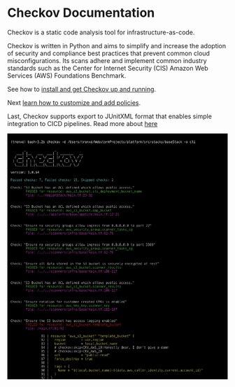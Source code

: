 # Checkov Documentation

Checkov is a static code analysis tool for infrastructure-as-code. 



Checkov is written in Python and aims to simplify and increase the adoption of security and compliance best practices that prevent common cloud misconfigurations. Its scans adhere and implement common industry standards such as the Center for Internet Security (CIS) Amazon Web Services (AWS) Foundations Benchmark.


See how to [install and get Checkov up and running](Introduction/GettingStarted.md).

Next [learn how to customize and add policies](Introduction/Policies.md).

Last, Checkov supports export to JUnitXML format that enables simple integration to CICD pipelines. Read more about [here](Results.md) 


![](checkov-recording.gif)
